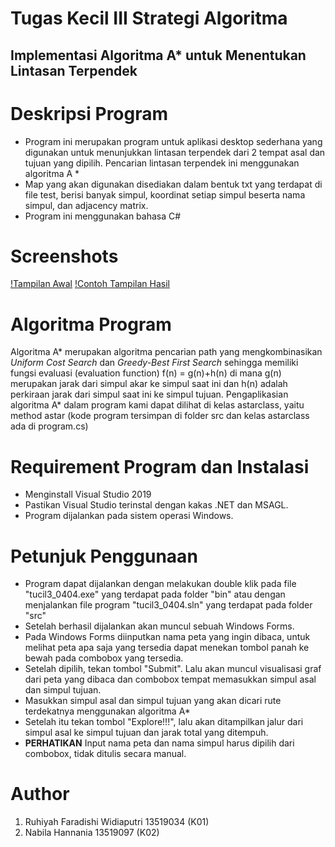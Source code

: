 # **Tugas Kecil III Strategi Algoritma**
## Implementasi Algoritma A* untuk Menentukan Lintasan Terpendek

**Deskripsi Program**
========================
- Program ini merupakan program untuk aplikasi desktop sederhana yang digunakan untuk menunjukkan lintasan terpendek dari 2 tempat asal dan tujuan yang dipilih. Pencarian lintasan terpendek ini menggunakan algoritma A * 
- Map yang akan digunakan disediakan dalam bentuk txt yang terdapat di file test, berisi banyak simpul, koordinat setiap simpul beserta nama simpul, dan adjacency matrix.
- Program ini menggunakan bahasa C#

**Screenshots**
========================
[!Tampilan Awal](./doc/before.JPG)
[!Contoh Tampilan Hasil](./doc/after.JPG)

**Algoritma Program**
========================
Algoritma A* merupakan algoritma pencarian path yang mengkombinasikan *Uniform Cost Search* dan *Greedy-Best First Search* sehingga memiliki fungsi evaluasi (evaluation function) f(n) = g(n)+h(n) di mana g(n) merupakan jarak dari simpul akar ke simpul saat ini dan h(n) adalah perkiraan jarak dari simpul saat ini ke simpul tujuan. Pengaplikasian algoritma A* dalam program kami dapat dilihat di kelas astarclass, yaitu method astar (kode program tersimpan di folder src dan kelas astarclass ada di program.cs)

**Requirement Program dan Instalasi**
========================
- Menginstall Visual Studio 2019
- Pastikan Visual Studio terinstal dengan kakas .NET dan MSAGL.
- Program dijalankan pada sistem operasi Windows.

**Petunjuk Penggunaan**
========================
- Program dapat dijalankan dengan melakukan double klik pada file "tucil3_0404.exe" yang terdapat pada folder "bin" atau dengan menjalankan file program "tucil3_0404.sln" yang terdapat pada folder "src"
- Setelah berhasil dijalankan akan muncul sebuah Windows Forms.
- Pada Windows Forms diinputkan nama peta yang ingin dibaca, untuk melihat peta apa saja  yang tersedia dapat menekan tombol panah ke bewah pada combobox yang tersedia.
- Setelah dipilih, tekan tombol "Submit". Lalu akan muncul visualisasi graf dari peta yang dibaca dan combobox tempat memasukkan simpul asal dan simpul tujuan.
- Masukkan simpul asal dan simpul tujuan yang akan dicari rute terdekatnya menggunakan algoritma A*
- Setelah itu tekan tombol "Explore!!!", lalu akan ditampilkan jalur dari simpul asal ke simpul tujuan dan jarak total yang ditempuh.
- **PERHATIKAN** Input nama peta dan nama simpul harus dipilih dari combobox, tidak ditulis secara manual.

**Author**
========================
1. Ruhiyah Faradishi Widiaputri 13519034 (K01)
2. Nabila Hannania 13519097 (K02)
